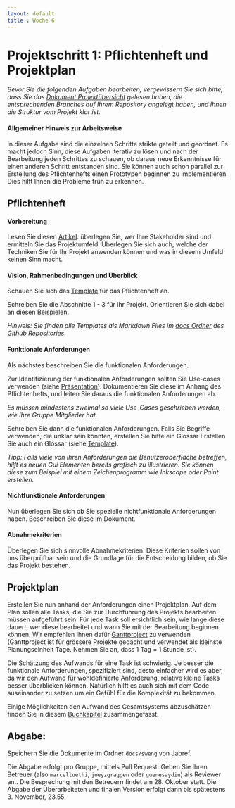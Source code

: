 ```yaml
---
layout: default
title : Woche 6
---
```

# Projektschritt 1: Pflichtenheft und Projektplan


*Bevor Sie die folgenden Aufgaben bearbeiten, vergewissern Sie sich bitte, dass Sie das [Dokument Projektübersicht](../project-summary.html) gelesen haben, die entsprechenden Branches auf Ihrem Repository angelegt haben, und Ihnen die Struktur vom Projekt klar ist.*

#### Allgemeiner Hinweis zur Arbeitsweise

In dieser Aufgabe sind die einzelnen Schritte strikte geteilt und geordnet. Es macht jedoch Sinn, diese Aufgaben iterativ zu lösen und nach der Bearbeitung jeden Schrittes zu schauen, ob daraus neue Erkenntnisse für einen anderen Schritt entstanden sind. Sie können auch schon parallel zur Erstellung des Pflichtenhefts einen Prototypen beginnen zu implementieren. Dies hilft Ihnen die Probleme früh zu erkennen. 

## Pflichtenheft

#### Vorbereitung
Lesen Sie diesen [Artikel](https://adam.unibas.ch/goto_adam_file_1059779_download.html). überlegen Sie, wer Ihre Stakeholder sind und ermitteln Sie das Projektumfeld. Überlegen Sie sich auch, welche der Techniken Sie für Ihr Projekt anwenden können und was in diesem Umfeld keinen Sinn macht. 

#### Vision, Rahmenbedingungen und Überblick

Schauen Sie sich das [Template](../templates/pflichtenheft-template.html) für das Pflichtenheft an. 

Schreiben Sie die Abschnitte 1 - 3 für ihr Projekt. Orientieren Sie sich dabei an diesen [Beispielen](https://adam.unibas.ch/goto_adam_file_1019350_download.html).

*Hinweis: Sie finden alle Templates als Markdown Files im [docs Ordner](https://github.com/unibas-marcelluethi/software-engineering/tree/master/docs/project) des Github Repositories.*


#### Funktionale Anforderungen 

Als nächstes beschreiben Sie die funktionalen Anforderungen. 

Zur Identifizierung der funktionalen Anforderungen sollten Sie Use-cases verwenden (siehe [Präsentation](../../week6/slides/use-cases.html)). Dokumentieren Sie diese im Anhang des Pflichtenhefts, und leiten Sie daraus die funktionalen Anforderungen ab. 

*Es müssen mindestens zweimal so viele Use-Cases geschrieben werden, wie Ihre Gruppe Mitglieder hat.*

Schreiben Sie dann die funktionalen Anforderungen. Falls Sie Begriffe verwenden, die unklar sein könnten, erstellen Sie bitte ein Glossar Erstellen Sie auch ein Glossar (siehe [Template](../templates/glossar.html)).

*Tipp: Falls viele von Ihren Anforderungen die Benutzeroberfläche betreffen, hilft es neuen Gui Elementen bereits grafisch zu illustrieren. Sie können diese zum Beispiel mit einem 
Zeichenprogramm wie Inkscape oder Paint erstellen.*



#### Nichtfunktionale Anforderungen

Nun überlegen Sie sich ob Sie spezielle nichtfunktionale Anforderungen haben. Beschreiben Sie diese im Dokument. 

#### Abnahmekriterien
Überlegen Sie sich sinnvolle Abnahmekriterien. Diese Kriterien sollen von uns überprüfbar sein und die Grundlage für die Entscheidung bilden,
ob Sie das Projekt bestehen. 

## Projektplan 

Erstellen Sie nun anhand der Anforderungen einen Projektplan. Auf dem Plan sollen alle Tasks, die Sie zur Durchführung des Projekts bearbeiten müssen aufgeführt sein. Für jede Task soll ersichtlich sein, wie lange diese dauert, wer diese bearbeitet und wann Sie mit der Bearbeitung beginnen 
können. Wir empfehlen Ihnen dafür [Ganttproject](https://www.ganttproject.biz/) zu verwenden (Ganttproject ist für grössere Projekte gedacht und verwendet als kleinste Planungseinheit Tage. Nehmen Sie an, dass 1 Tag = 1 Stunde ist).

Die Schätzung des Aufwands für eine Task ist schwierig. Je besser die funktionale Anforderungen, spezifiziert sind, desto einfacher wird es aber, da wir den Aufwand für wohldefinierte Anforderung, 
relative kleine Tasks besser überblicken können. Natürlich hilft es auch sich mit dem Code auseinander zu setzen  um ein Gefühl für die Komplexität zu bekommen. 

 Einige Möglichkeiten den Aufwand des Gesamtsystems abzuschätzen finden Sie in diesem [Buchkapitel](https://adam.unibas.ch/goto_adam_file_1059784_download.html) zusammengefasst. 


## Abgabe: 
Speichern Sie die Dokumente im Ordner ```docs/sweng``` von Jabref.

Die Abgabe erfolgt pro Gruppe, mittels Pull Request. Geben Sie Ihren Betreuer (also ```marcelluethi```, ```joeyzgraggen``` oder ```guenesaydin```) als Reviewer an.. 
Die Besprechung mit den Betreuern findet am 28. Oktober statt. 
Die Abgabe der Überarbeiteten und finalen Version erfolgt dann bis spätestens 3. November, 23.55.  
